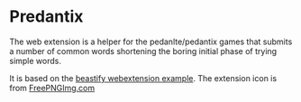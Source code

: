 # Predantix

The web extension is a helper for the pedanlte/pedantix games that submits a 
number of common words shortening the boring initial phase of trying simple
words.

It is based on the [beastify webextension example](https://github.com/mdn/webextensions-examples/tree/main/beastify). The extension icon is from [FreePNGImg.com](https://www.freepngimg.com/icon/1000261-cloud-emoji-icon-download-free)